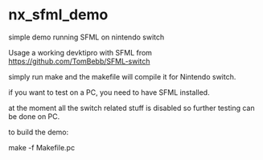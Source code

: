 # nx_sfml_demo
simple demo running SFML on nintendo switch


Usage
a working devktipro with SFML from https://github.com/TomBebb/SFML-switch

simply run make and the makefile will compile it for Nintendo switch.

if you want to test on a PC, you need to have SFML installed.

at the moment all the switch related stuff is disabled so further testing can be done on PC.

to build the demo:

make -f Makefile.pc 
